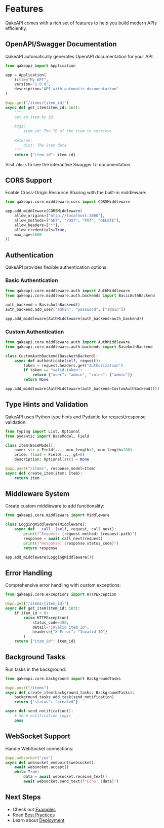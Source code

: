 # Features

QakeAPI comes with a rich set of features to help you build modern APIs efficiently.

## OpenAPI/Swagger Documentation

QakeAPI automatically generates OpenAPI documentation for your API:

```python
from qakeapi import Application

app = Application(
    title="My API",
    version="1.0.0",
    description="API with automatic documentation"
)

@app.get("/items/{item_id}")
async def get_item(item_id: int):
    """
    Get an item by ID.
    
    Args:
        item_id: The ID of the item to retrieve
        
    Returns:
        dict: The item data
    """
    return {"item_id": item_id}
```

Visit `/docs` to see the interactive Swagger UI documentation.

## CORS Support

Enable Cross-Origin Resource Sharing with the built-in middleware:

```python
from qakeapi.core.middleware.cors import CORSMiddleware

app.add_middleware(CORSMiddleware(
    allow_origins=["http://localhost:3000"],
    allow_methods=["GET", "POST", "PUT", "DELETE"],
    allow_headers=["*"],
    allow_credentials=True,
    max_age=3600
))
```

## Authentication

QakeAPI provides flexible authentication options:

### Basic Authentication

```python
from qakeapi.core.middleware.auth import AuthMiddleware
from qakeapi.core.middleware.auth.backends import BasicAuthBackend

auth_backend = BasicAuthBackend()
auth_backend.add_user("admin", "password", ["admin"])

app.add_middleware(AuthMiddleware(auth_backend=auth_backend))
```

### Custom Authentication

```python
from qakeapi.core.middleware.auth import AuthMiddleware
from qakeapi.core.middleware.auth.backends import BaseAuthBackend

class CustomAuthBackend(BaseAuthBackend):
    async def authenticate(self, request):
        token = request.headers.get("Authorization")
        if token == "valid-token":
            return {"user": "admin", "roles": ["admin"]}
        return None

app.add_middleware(AuthMiddleware(auth_backend=CustomAuthBackend()))
```

## Type Hints and Validation

QakeAPI uses Python type hints and Pydantic for request/response validation:

```python
from typing import List, Optional
from pydantic import BaseModel, Field

class Item(BaseModel):
    name: str = Field(..., min_length=1, max_length=100)
    price: float = Field(..., gt=0)
    description: Optional[str] = None

@app.post("/items", response_model=Item)
async def create_item(item: Item):
    return item
```

## Middleware System

Create custom middleware to add functionality:

```python
from qakeapi.core.middleware import Middleware

class LoggingMiddleware(Middleware):
    async def __call__(self, request, call_next):
        print(f"Request: {request.method} {request.path}")
        response = await call_next(request)
        print(f"Response: {response.status_code}")
        return response

app.add_middleware(LoggingMiddleware())
```

## Error Handling

Comprehensive error handling with custom exceptions:

```python
from qakeapi.core.exceptions import HTTPException

@app.get("/items/{item_id}")
async def get_item(item_id: int):
    if item_id < 0:
        raise HTTPException(
            status_code=400,
            detail="Invalid item ID",
            headers={"X-Error": "Invalid ID"}
        )
    return {"item_id": item_id}
```

## Background Tasks

Run tasks in the background:

```python
from qakeapi.core.background import BackgroundTasks

@app.post("/items")
async def create_item(background_tasks: BackgroundTasks):
    background_tasks.add_task(send_notification)
    return {"status": "created"}

async def send_notification():
    # Send notification logic
    pass
```

## WebSocket Support

Handle WebSocket connections:

```python
@app.websocket("/ws")
async def websocket_endpoint(websocket):
    await websocket.accept()
    while True:
        data = await websocket.receive_text()
        await websocket.send_text(f"Echo: {data}")
```

## Next Steps

- Check out [Examples](Examples)
- Read [Best Practices](Best-Practices)
- Learn about [Deployment](Deployment) 